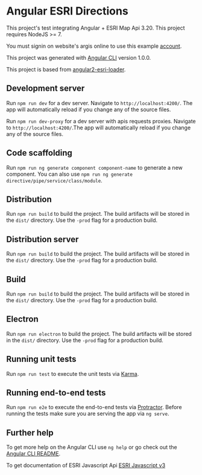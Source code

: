 # Angular ESRI Directions

This project's test integrating Angular + ESRI Map Api 3.20.
This project requires NodeJS >= 7.

You must signin on website's argis online to use this example [account](https://developers.arcgis.com).

This project was generated with [Angular CLI](https://github.com/angular/angular-cli) version 1.0.0.

This project is based from [angular2-esri-loader](https://github.com/tomwayson/angular2-esri-loader).



## Development server

Run `npm run dev` for a dev server. Navigate to `http://localhost:4200/`. The app will automatically reload if you change any of the source files.

Run `npm run dev-proxy` for a dev server with apis requests proxies.
Navigate to `http://localhost:4200/`.The app will automatically reload if you change any of the source files.

## Code scaffolding

Run `npm run ng generate component component-name` to generate a new component. You can also use `npm run ng generate directive/pipe/service/class/module`.

## Distribution

Run `npm run build` to build the project. The build artifacts will be stored in the `dist/` directory. Use the `-prod` flag for a production build.

## Distribution server

Run `npm run build` to build the project. The build artifacts will be stored in the `dist/` directory. Use the `-prod` flag for a production build.

## Build

Run `npm run build` to build the project. The build artifacts will be stored in the `dist/` directory. Use the `-prod` flag for a production build.

## Electron

Run `npm run electron` to build the project. The build artifacts will be stored in the `dist/` directory. Use the `-prod` flag for a production build.

## Running unit tests

Run `npm run test` to execute the unit tests via [Karma](https://karma-runner.github.io).

## Running end-to-end tests

Run `npm run e2e` to execute the end-to-end tests via [Protractor](http://www.protractortest.org/).
Before running the tests make sure you are serving the app via `ng serve`.

## Further help

To get more help on the Angular CLI use `ng help` or go check out the [Angular CLI README](https://github.com/angular/angular-cli/blob/master/README.md).

To get documentation of ESRI Javascript Api [ESRI Javascript v3](https://developers.arcgis.com/javascript/3/jsapi/)

